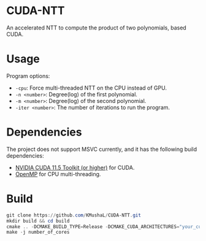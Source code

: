 # CUDA-NTT

An accelerated NTT to compute the product of two polynomials, based CUDA. 

# Usage

Program options:

- `-cpu`: Force multi-threaded NTT on the CPU instead of GPU. 
- `-n <number>`: Degree(log) of the first polynomial. 
- `-m <number>`: Degree(log) of the second polynomial.
- `-iter <number>`: The number of iterations to run the program. 

# Dependencies

The project does not support MSVC currently, and it has the following build dependencies:

- [NVIDIA CUDA 11.5 Toolkit (or higher)](https://developer.nvidia.com/cuda-toolkit) for CUDA.
- [OpenMP](https://www.openmp.org/) for CPU multi-threading.

# Build

```powershell
git clone https://github.com/KMushaL/CUDA-NTT.git
mkdir build && cd build
cmake .. -DCMAKE_BUILD_TYPE=Release -DCMAKE_CUDA_ARCHITECTURES="your_cuda_compute_capability"
make -j number_of_cores
```

